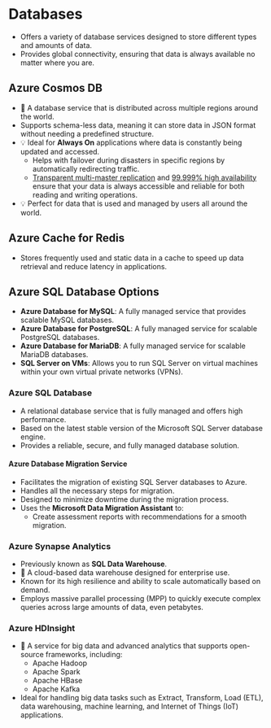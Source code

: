 # Databases

- Offers a variety of database services designed to store different types and amounts of data.
- Provides global connectivity, ensuring that data is always available no matter where you are.

## Azure Cosmos DB

- 📝 A database service that is distributed across multiple regions around the world.
- Supports schema-less data, meaning it can store data in JSON format without needing a predefined structure.
- 💡 Ideal for **Always On** applications where data is constantly being updated and accessed.
  - Helps with failover during disasters in specific regions by automatically redirecting traffic.
  - [Transparent multi-master replication](https://docs.microsoft.com/en-us/azure/cosmos-db/global-dist-under-the-hood) and [99.999% high availability](https://docs.microsoft.com/en-us/azure/cosmos-db/high-availability) ensure that your data is always accessible and reliable for both reading and writing operations.
- 💡 Perfect for data that is used and managed by users all around the world.

## Azure Cache for Redis

- Stores frequently used and static data in a cache to speed up data retrieval and reduce latency in applications.

## Azure SQL Database Options

- **Azure Database for MySQL**: A fully managed service that provides scalable MySQL databases.
- **Azure Database for PostgreSQL**: A fully managed service for scalable PostgreSQL databases.
- **Azure Database for MariaDB**: A fully managed service for scalable MariaDB databases.
- **SQL Server on VMs**: Allows you to run SQL Server on virtual machines within your own virtual private networks (VPNs).

### Azure SQL Database

- A relational database service that is fully managed and offers high performance.
- Based on the latest stable version of the Microsoft SQL Server database engine.
- Provides a reliable, secure, and fully managed database solution.

#### Azure Database Migration Service

- Facilitates the migration of existing SQL Server databases to Azure.
- Handles all the necessary steps for migration.
- Designed to minimize downtime during the migration process.
- Uses the **Microsoft Data Migration Assistant** to:
  - Create assessment reports with recommendations for a smooth migration.

### Azure Synapse Analytics

- Previously known as **SQL Data Warehouse**.
- 📝 A cloud-based data warehouse designed for enterprise use.
- Known for its high resilience and ability to scale automatically based on demand.
- Employs massive parallel processing (MPP) to quickly execute complex queries across large amounts of data, even petabytes.

### Azure HDInsight

- 📝 A service for big data and advanced analytics that supports open-source frameworks, including:
   - Apache Hadoop
   - Apache Spark
   - Apache HBase
   - Apache Kafka
- Ideal for handling big data tasks such as Extract, Transform, Load (ETL), data warehousing, machine learning, and Internet of Things (IoT) applications.
